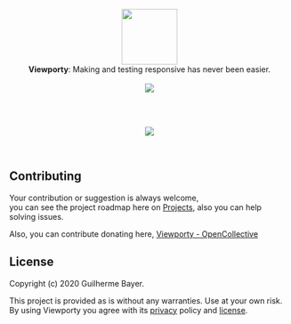 <p align="center">
  <img src="https://i.imgur.com/267DWxW.png" height="100" /><br/>
  <span><b>Viewporty</b>: <span>Making and testing responsive has never been easier.</span>
  <br/>
  <br/>
  <img src="https://img.shields.io/twitter/follow/Viewporty?style=social"/>
</p>

<br/>
<br/>
  
<p align="center">
  <img  src="https://github.com/iamgbayer/viewporty/blob/master/packages/web/src/assets/images/video.gif">
</p>

<br />

## Contributing

Your contribution or suggestion is always welcome,<br/> you can see the project roadmap here on [Projects](https://github.com/iamgbayer/viewporty/projects/1), also you can help solving issues.

Also, you can contribute donating here, [Viewporty - OpenCollective](https://opencollective.com/viewporty)

## License

Copyright (c) 2020 Guilherme Bayer.

This project is provided as is without any warranties. Use at your own risk.<br/>
By using Viewporty you agree with its [privacy](PRIVACY.md) policy and [license](LICENSE.md).
